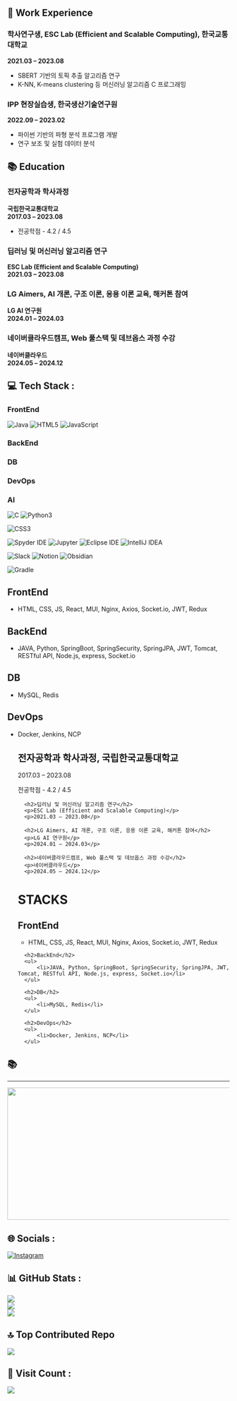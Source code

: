 ## 📄 Work Experience

### 학사연구생, ESC Lab (Efficient and Scalable Computing), 한국교통대학교
**2021.03 – 2023.08**
- SBERT 기반의 토픽 추출 알고리즘 연구
- K-NN, K-means clustering 등 머신러닝 알고리즘 C 프로그래밍

### IPP 현장실습생, 한국생산기술연구원
**2022.09 – 2023.02**
- 파이썬 기반의 파형 분석 프로그램 개발
- 연구 보조 및 실험 데이터 분석

## 📚 Education

### 전자공학과 학사과정
**국립한국교통대학교**  
**2017.03 – 2023.08**
- 전공학점 - 4.2 / 4.5

### 딥러닝 및 머신러닝 알고리즘 연구
**ESC Lab (Efficient and Scalable Computing)**  
**2021.03 – 2023.08**

### LG Aimers, AI 개론, 구조 이론, 응용 이론 교육, 해커톤 참여
**LG AI 연구원**  
**2024.01 – 2024.03**

### 네이버클라우드캠프, Web 풀스택 및 데브옵스 과정 수강
**네이버클라우드**  
**2024.05 – 2024.12**

## 💻 Tech Stack :
### FrontEnd
![Java](https://img.shields.io/badge/Java-%23ED8B00.svg?style=for-the-badge&logo=java&logoColor=white) 
![HTML5](https://img.shields.io/badge/html5-%23E34F26.svg?style=for-the-badge&logo=html5&logoColor=white) 
![JavaScript](https://img.shields.io/badge/javascript-%23323330.svg?style=for-the-badge&logo=javascript&logoColor=%23F7DF1E) 
### BackEnd

### DB

### DevOps

### AI

![C](https://img.shields.io/badge/-C-A8B9CC.svg?style=for-the-badge&logo=C&logoColor=white) 
![Python3](https://img.shields.io/badge/-Python-3776AB?style=for-the-badge&logo=Python&logoColor=white) 

![CSS3](https://img.shields.io/badge/css3-%231572B6.svg?style=for-the-badge&logo=css3&logoColor=white)

![Spyder IDE](https://img.shields.io/badge/-SpyderIDE-FF0000.svg?style=for-the-badge&logo=SpyderIDE&logoColor=white)
![Jupyter](https://img.shields.io/badge/-Jupyter-F37626.svg?style=for-the-badge&logo=Jupyter&logoColor=white)
![Eclipse IDE](https://img.shields.io/badge/-eclipse-2C2255.svg?style=for-the-badge&logo=eclipse&logoColor=white)
![IntelliJ IDEA](https://img.shields.io/badge/-IntelliJIDEA-000000.svg?style=for-the-badge&logo=IntelliJIDEA&logoColor=white)

![Slack](https://img.shields.io/badge/-Slack-4A154B.svg?style=for-the-badge&logo=slack&logoColor=white) 
![Notion](https://img.shields.io/badge/-Notion-000000.svg?style=for-the-badge&logo=Notion&logoColor=white) 
![Obsidian](https://img.shields.io/badge/-Obsidian-7C3AED.svg?style=for-the-badge&logo=Obsidian&logoColor=white) 

![Gradle](https://img.shields.io/badge/Gradle-02303A.svg?style=for-the-badge&logo=Gradle&logoColor=white)


## FrontEnd
- HTML, CSS, JS, React, MUI, Nginx, Axios, Socket.io, JWT, Redux

## BackEnd
- JAVA, Python, SpringBoot, SpringSecurity, SpringJPA, JWT, Tomcat, RESTful API, Node.js, express, Socket.io

## DB
- MySQL, Redis

## DevOps
- Docker, Jenkins, NCP


    <section>
        <h2>전자공학과 학사과정, 국립한국교통대학교</h2>
        <p>2017.03 – 2023.08</p>
        <p>전공학점 - 4.2 / 4.5</p>

        <h2>딥러닝 및 머신러닝 알고리즘 연구</h2>
        <p>ESC Lab (Efficient and Scalable Computing)</p>
        <p>2021.03 – 2023.08</p>

        <h2>LG Aimers, AI 개론, 구조 이론, 응용 이론 교육, 해커톤 참여</h2>
        <p>LG AI 연구원</p>
        <p>2024.01 – 2024.03</p>

        <h2>네이버클라우드캠프, Web 풀스택 및 데브옵스 과정 수강</h2>
        <p>네이버클라우드</p>
        <p>2024.05 – 2024.12</p>
    </section>

    <h1>STACKS</h1>
    <section>
        <h2>FrontEnd</h2>
        <ul>
            <li>HTML, CSS, JS, React, MUI, Nginx, Axios, Socket.io, JWT, Redux</li>
        </ul>

        <h2>BackEnd</h2>
        <ul>
            <li>JAVA, Python, SpringBoot, SpringSecurity, SpringJPA, JWT, Tomcat, RESTful API, Node.js, express, Socket.io</li>
        </ul>

        <h2>DB</h2>
        <ul>
            <li>MySQL, Redis</li>
        </ul>

        <h2>DevOps</h2>
        <ul>
            <li>Docker, Jenkins, NCP</li>
        </ul>
    </section>

## 📚
<hr>

<a href="https://github.com/devxb/gitanimals">
<img
  src="https://render.gitanimals.org/farms/Bulgogi-Pizza"
  width="600"
  height="300"
/>
</a>

## 🌐 Socials :
[![Instagram](https://img.shields.io/badge/Instagram-%23E4405F.svg?style=for-the-badge?logo=Instagram&logoColor=white)]([https://www.instagram.com/__eastman/])






## 📊 GitHub Stats :
![](https://github-readme-stats.vercel.app/api?username=Bulgogi-Pizza&theme=vue&hide_border=false&include_all_commits=false&count_private=false)<br/>
![](https://github-readme-stats.vercel.app/api/top-langs/?username=Bulgogi-Pizza&theme=vue&hide_border=false&include_all_commits=false&count_private=false&layout=compact)<br/>
![](https://github-readme-streak-stats.herokuapp.com/?user=Bulgogi-Pizza&theme=vue&hide_border=false)<br/>


## 🔝 Top Contributed Repo
![](https://github-contributor-stats.vercel.app/api?username=Bulgogi-Pizza&limit=5&theme=vue&combine_all_yearly_contributions=true)



## 👀 Visit Count :
<a href="https://visitcount.itsvg.in">
  <img src="https://visitcount.itsvg.in/api?id=Bulgogi-Pizza&label=Profile%20Views&color=3&pretty=true" />
</a>

<!---
Bulgogi-Pizza/Bulgogi-Pizza is a ✨ special ✨ repository because its `README.md` (this file) appears on your GitHub profile.
You can click the Preview link to take a look at your changes.
--->
